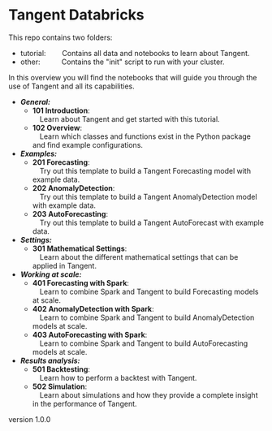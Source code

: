 # Tangent Databricks  
  
This repo contains two folders:
- tutorial: &emsp;&emsp;Contains all data and notebooks to learn about Tangent.
- other:&emsp;&emsp;&emsp;Contains the "init" script to run with your cluster.

In this overview you will find the notebooks that will guide you through the use of Tangent and all its capabilities.
- ___General:___
  - __101 Introduction__:  
&emsp;Learn about Tangent and get started with this tutorial.
  - __102 Overview__:  
&emsp;Learn which classes and functions exist in the Python package and find example configurations.  
- ___Examples:___
  - __201 Forecasting__:  
&emsp;Try out this template to build a Tangent Forecasting model with example data.
  - __202 AnomalyDetection__:  
&emsp;Try out this template to build a Tangent AnomalyDetection model with example data.
  - __203 AutoForecasting__:  
&emsp;Try out this template to build a Tangent AutoForecast with example data.  
- ___Settings:___
  - __301 Mathematical Settings__:  
&emsp;Learn about the different mathematical settings that can be applied in Tangent.  
- ___Working at scale:___
  - __401 Forecasting with Spark__:  
&emsp;Learn to combine Spark and Tangent to build Forecasting models at scale.
  - __402 AnomalyDetection with Spark__:  
&emsp;Learn to combine Spark and Tangent to build AnomalyDetection models at scale.
  - __403 AutoForecasting with Spark__:  
&emsp;Learn to combine Spark and Tangent to build AutoForecasting models at scale.
- ___Results analysis:___
  - __501 Backtesting__:  
&emsp;Learn how to perform a backtest with Tangent.
  - __502 Simulation__:  
&emsp;Learn about simulations and how they provide a complete insight in the performance of Tangent.

version 1.0.0